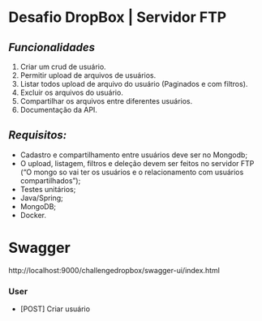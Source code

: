 # Desafio DropBox | Servidor FTP

## *Funcionalidades*
1. Criar um crud de usuário.
2. Permitir upload de arquivos de usuários.
3. Listar todos upload de arquivo do usuário (Paginados e com filtros).
4. Excluir os arquivos do usuário.
5. Compartilhar os arquivos entre diferentes usuários.
6. Documentação da API.


## *Requisitos:*
* Cadastro e compartilhamento entre usuários deve ser no Mongodb;
* O upload, listagem, filtros e deleção devem ser feitos no servidor FTP (“O mongo so vai ter os usuários e o relacionamento com usuários compartilhados”);
* Testes unitários;
* Java/Spring;
* MongoDB;
* Docker.


# Swagger
http://localhost:9000/challengedropbox/swagger-ui/index.html

### User
* [POST] Criar usuário 